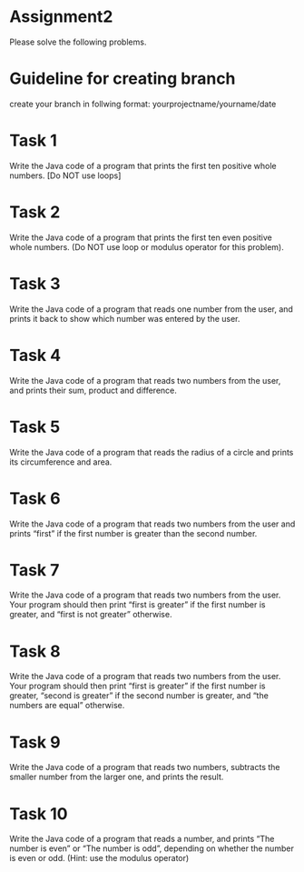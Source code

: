 # Assignment2
Please solve the following problems.

# Guideline for creating branch
create your branch in follwing format: yourprojectname/yourname/date

# Task 1

Write the Java code of a program that prints the first ten positive whole numbers. [Do NOT use loops]

# Task 2

Write the Java code of a program that prints the first ten even positive whole numbers. (Do NOT use loop or modulus operator for this problem).

# Task 3

Write the Java code of a program that reads one number from the user, and prints it back to show which number was entered by the user.

# Task 4

Write the Java code of a program that reads two numbers from the user, and prints their sum, product and difference.

# Task 5

Write the Java code of a program that reads the radius of a circle and prints its circumference and area.

# Task 6

Write the Java code of a program that reads two numbers from the user and prints “first” if the first number is greater than the second number.

# Task 7

Write the Java code of a program that reads two numbers from the user. Your program should then print “first is greater” if the first number is greater, and “first is not greater” otherwise.

# Task 8

Write the Java code of a program that reads two numbers from the user. Your program should then print “first is greater” if the first number is greater, “second is greater” if the second number is greater, and “the numbers are equal” otherwise.

# Task 9

Write the Java code of a program that reads two numbers, subtracts the smaller number from the larger one, and prints the result.

# Task 10

Write the Java code of a program that reads a number, and prints “The number is even” or “The number is odd”, depending on whether the number is even or odd. (Hint: use the modulus operator)
